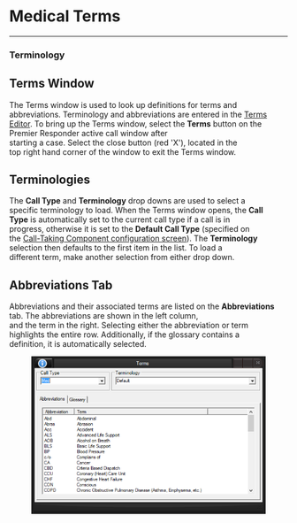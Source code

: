 # Medical Terms

***

### **Terminology**

## Terms Window

The Terms window is used to look up definitions for terms and
\
abbreviations.  Terminology and abbreviations are entered in the [Terms
Editor](<Terms Editor.md>).  To bring up the Terms window, select the
**Terms** button on the Premier Responder active call window after
\
starting a case.  Select the close button (red 'X'), located in the
\
top right hand corner of the window to exit the Terms window.

## Terminologies

The **Call Type** and **Terminology** drop downs are used to select a
\
specific terminology to load.  When the Terms window opens, the **Call**
\
**Type** is automatically set to the current call type if a call is in
\
progress, otherwise it is set to the **Default Call Type** (specified on
\
the [Call-Taking Component configuration
screen](<Call-Taking Component Settings.md>)).  The **Terminology**
\
selection then defaults to the first item in the list.  To load a
\
different term, make another selection from either drop down.

## Abbreviations Tab

Abbreviations and their associated terms are listed on the
**Abbreviations** tab.  The abbreviations are shown in the left column,
\
and the term in the right.  Selecting either the abbreviation or term
\
highlights the entire row.  Additionally, if the glossary contains a
\
definition, it is automatically selected.

<figure><img src=".gitbook/assets/Medical Terms_files/image001.png" alt=""><figcaption></figcaption></figure>
